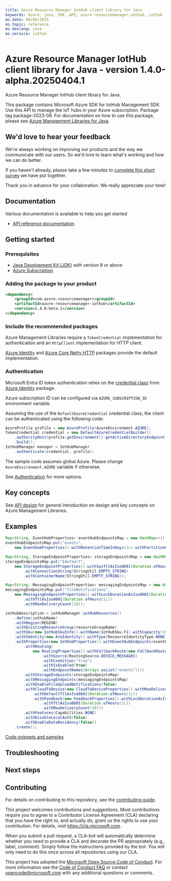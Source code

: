 ```yaml
---
title: Azure Resource Manager IotHub client library for Java
keywords: Azure, java, SDK, API, azure-resourcemanager-iothub, iothub
ms.date: 04/04/2025
ms.topic: reference
ms.devlang: java
ms.service: iothub
---
```

# Azure Resource Manager IotHub client library for Java - version 1.4.0-alpha.20250404.1 


Azure Resource Manager IotHub client library for Java.

This package contains Microsoft Azure SDK for IotHub Management SDK. Use this API to manage the IoT hubs in your Azure subscription. Package tag package-2023-06. For documentation on how to use this package, please see [Azure Management Libraries for Java](https://aka.ms/azsdk/java/mgmt).

## We'd love to hear your feedback

We're always working on improving our products and the way we communicate with our users. So we'd love to learn what's working and how we can do better.

If you haven't already, please take a few minutes to [complete this short survey][survey] we have put together.

Thank you in advance for your collaboration. We really appreciate your time!

## Documentation

Various documentation is available to help you get started

- [API reference documentation][docs]

## Getting started

### Prerequisites

- [Java Development Kit (JDK)][jdk] with version 8 or above
- [Azure Subscription][azure_subscription]

### Adding the package to your product

[//]: # ({x-version-update-start;com.azure.resourcemanager:azure-resourcemanager-iothub;current})
```xml
<dependency>
    <groupId>com.azure.resourcemanager</groupId>
    <artifactId>azure-resourcemanager-iothub</artifactId>
    <version>1.4.0-beta.1</version>
</dependency>
```
[//]: # ({x-version-update-end})

### Include the recommended packages

Azure Management Libraries require a `TokenCredential` implementation for authentication and an `HttpClient` implementation for HTTP client.

[Azure Identity][azure_identity] and [Azure Core Netty HTTP][azure_core_http_netty] packages provide the default implementation.

### Authentication

Microsoft Entra ID token authentication relies on the [credential class][azure_identity_credentials] from [Azure Identity][azure_identity] package.

Azure subscription ID can be configured via `AZURE_SUBSCRIPTION_ID` environment variable.

Assuming the use of the `DefaultAzureCredential` credential class, the client can be authenticated using the following code:

```java
AzureProfile profile = new AzureProfile(AzureEnvironment.AZURE);
TokenCredential credential = new DefaultAzureCredentialBuilder()
    .authorityHost(profile.getEnvironment().getActiveDirectoryEndpoint())
    .build();
IotHubManager manager = IotHubManager
    .authenticate(credential, profile);
```

The sample code assumes global Azure. Please change `AzureEnvironment.AZURE` variable if otherwise.

See [Authentication][authenticate] for more options.

## Key concepts

See [API design][design] for general introduction on design and key concepts on Azure Management Libraries.

## Examples

```java
Map<String, EventHubProperties> eventHubEndpointsMap = new HashMap<>();
eventHubEndpointsMap.put("events",
    new EventHubProperties().withRetentionTimeInDays(1L).withPartitionCount(2));

Map<String, StorageEndpointProperties> storageEndpointsMap = new HashMap<>();
storageEndpointsMap.put("$default",
    new StorageEndpointProperties().withSasTtlAsIso8601(Duration.ofHours(1L))
        .withConnectionString(StringUtil.EMPTY_STRING)
        .withContainerName(StringUtil.EMPTY_STRING));

Map<String, MessagingEndpointProperties> messagingEndpointsMap = new HashMap<>();
messagingEndpointsMap.put("fileNotifications",
    new MessagingEndpointProperties().withLockDurationAsIso8601(Duration.ofMinutes(1L))
        .withTtlAsIso8601(Duration.ofHours(1L))
        .withMaxDeliveryCount(10));

iotHubDescription = iotHubManager.iotHubResources()
    .define(iothubName)
    .withRegion(REGION)
    .withExistingResourceGroup(resourceGroupName)
    .withSku(new IotHubSkuInfo().withName(IotHubSku.F1).withCapacity(1L))
    .withIdentity(new ArmIdentity().withType(ResourceIdentityType.NONE))
    .withProperties(new IotHubProperties().withEventHubEndpoints(eventHubEndpointsMap)
        .withRouting(
            new RoutingProperties().withFallbackRoute(new FallbackRouteProperties().withName("$fallback")
                .withSource(RoutingSource.DEVICE_MESSAGES)
                .withCondition("true")
                .withIsEnabled(true)
                .withEndpointNames(Arrays.asList("events"))))
        .withStorageEndpoints(storageEndpointsMap)
        .withMessagingEndpoints(messagingEndpointsMap)
        .withEnableFileUploadNotifications(false)
        .withCloudToDevice(new CloudToDeviceProperties().withMaxDeliveryCount(10)
            .withDefaultTtlAsIso8601(Duration.ofHours(1L))
            .withFeedback(new FeedbackProperties().withLockDurationAsIso8601(Duration.ofMinutes(1L))
                .withTtlAsIso8601(Duration.ofHours(1L))
                .withMaxDeliveryCount(10)))
        .withFeatures(Capabilities.NONE)
        .withDisableLocalAuth(false)
        .withEnableDataResidency(false))
    .create();
```
[Code snippets and samples](https://github.com/Azure/azure-sdk-for-java/blob/main/sdk/iothub/azure-resourcemanager-iothub/SAMPLE.md)


## Troubleshooting

## Next steps

## Contributing

For details on contributing to this repository, see the [contributing guide][cg].

This project welcomes contributions and suggestions. Most contributions require you to agree to a Contributor License Agreement (CLA) declaring that you have the right to, and actually do, grant us the rights to use your contribution. For details, visit <https://cla.microsoft.com>.

When you submit a pull request, a CLA-bot will automatically determine whether you need to provide a CLA and decorate the PR appropriately (e.g., label, comment). Simply follow the instructions provided by the bot. You will only need to do this once across all repositories using our CLA.

This project has adopted the [Microsoft Open Source Code of Conduct][coc]. For more information see the [Code of Conduct FAQ][coc_faq] or contact <opencode@microsoft.com> with any additional questions or comments.

<!-- LINKS -->
[survey]: https://microsoft.qualtrics.com/jfe/form/SV_ehN0lIk2FKEBkwd?Q_CHL=DOCS
[docs]: https://azure.github.io/azure-sdk-for-java/
[jdk]: https://learn.microsoft.com/azure/developer/java/fundamentals/
[azure_subscription]: https://azure.microsoft.com/free/
[azure_identity]: https://github.com/Azure/azure-sdk-for-java/blob/main/sdk/identity/azure-identity
[azure_identity_credentials]: https://github.com/Azure/azure-sdk-for-java/tree/main/sdk/identity/azure-identity#credentials
[azure_core_http_netty]: https://github.com/Azure/azure-sdk-for-java/blob/main/sdk/core/azure-core-http-netty
[authenticate]: https://github.com/Azure/azure-sdk-for-java/blob/main/sdk/resourcemanager/docs/AUTH.md
[design]: https://github.com/Azure/azure-sdk-for-java/blob/main/sdk/resourcemanager/docs/DESIGN.md
[cg]: https://github.com/Azure/azure-sdk-for-java/blob/main/CONTRIBUTING.md
[coc]: https://opensource.microsoft.com/codeofconduct/
[coc_faq]: https://opensource.microsoft.com/codeofconduct/faq/



